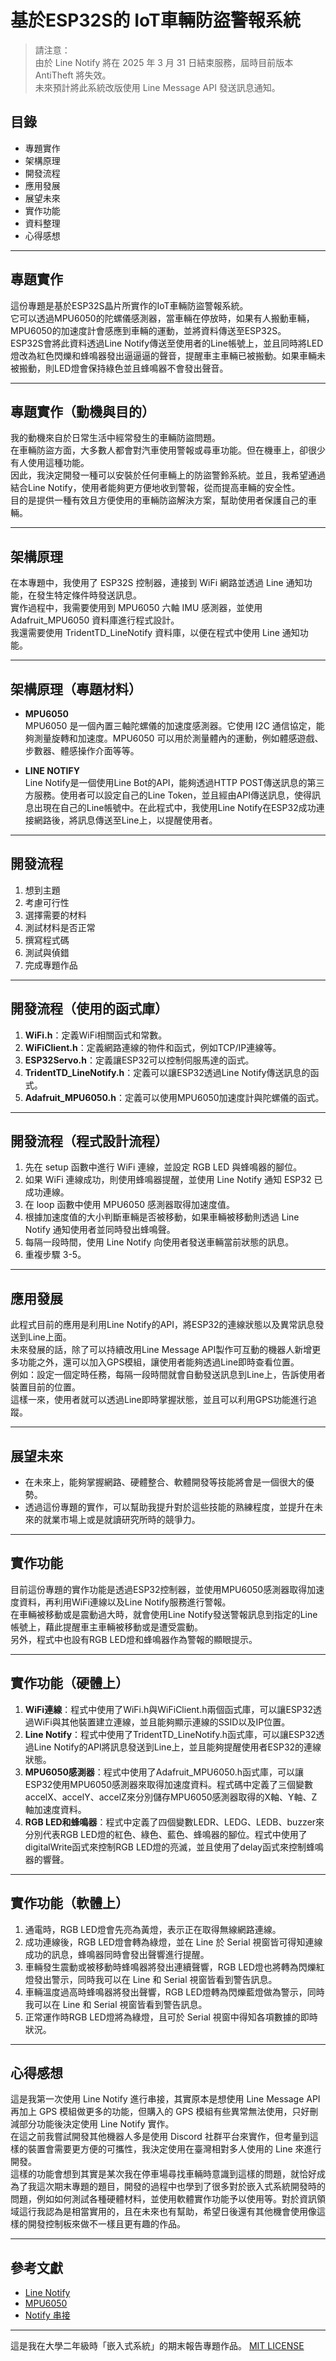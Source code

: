 # 基於ESP32S的 IoT車輛防盜警報系統

> 請注意：  
> 由於 Line Notify 將在 2025 年 3 月 31 日結束服務，屆時目前版本 AntiTheft 將失效。  
> 未來預計將此系統改版使用 Line Message API 發送訊息通知。

## 目錄
- 專題實作
- 架構原理
- 開發流程
- 應用發展
- 展望未來
- 實作功能
- 資料整理
- 心得感想

---

## 專題實作
這份專題是基於ESP32S晶片所實作的IoT車輛防盜警報系統。  
它可以透過MPU6050的陀螺儀感測器，當車輛在停放時，如果有人搬動車輛，MPU6050的加速度計會感應到車輛的運動，並將資料傳送至ESP32S。  
ESP32S會將此資料透過Line Notify傳送至使用者的Line帳號上，並且同時將LED燈改為紅色閃爍和蜂鳴器發出逼逼逼的聲音，提醒車主車輛已被搬動。如果車輛未被搬動，則LED燈會保持綠色並且蜂鳴器不會發出聲音。

---

## 專題實作（動機與目的）
我的動機來自於日常生活中經常發生的車輛防盜問題。  
在車輛防盜方面，大多數人都會對汽車使用警報或尋車功能。但在機車上，卻很少有人使用這種功能。  
因此，我決定開發一種可以安裝於任何車輛上的防盜警鈴系統。並且，我希望通過結合Line Notify，使用者能夠更方便地收到警報，從而提高車輛的安全性。  
目的是提供一種有效且方便使用的車輛防盜解決方案，幫助使用者保護自己的車輛。

---

## 架構原理
在本專題中，我使用了 ESP32S 控制器，連接到 WiFi 網路並透過 Line 通知功能，在發生特定條件時發送訊息。  
實作過程中，我需要使用到 MPU6050 六軸 IMU 感測器，並使用 Adafruit_MPU6050 資料庫進行程式設計。  
我還需要使用 TridentTD_LineNotify 資料庫，以便在程式中使用 Line 通知功能。

---

## 架構原理（專題材料）

- **MPU6050**  
  MPU6050 是一個內置三軸陀螺儀的加速度感測器。它使用 I2C 通信協定，能夠測量旋轉和加速度。MPU6050 可以用於測量體內的運動，例如體感遊戲、步數器、體感操作介面等等。

- **LINE NOTIFY**  
  Line Notify是一個使用Line Bot的API，能夠透過HTTP POST傳送訊息的第三方服務。使用者可以設定自己的Line Token，並且經由API傳送訊息，使得訊息出現在自己的Line帳號中。在此程式中，我使用Line Notify在ESP32成功連接網路後，將訊息傳送至Line上，以提醒使用者。

---

## 開發流程
1. 想到主題
2. 考慮可行性
3. 選擇需要的材料
4. 測試材料是否正常
5. 撰寫程式碼
6. 測試與偵錯
7. 完成專題作品

---

## 開發流程（使用的函式庫）
1. **WiFi.h**：定義WiFi相關函式和常數。
2. **WiFiClient.h**：定義網路連線的物件和函式，例如TCP/IP連線等。
3. **ESP32Servo.h**：定義讓ESP32可以控制伺服馬達的函式。
4. **TridentTD_LineNotify.h**：定義可以讓ESP32透過Line Notify傳送訊息的函式。
5. **Adafruit_MPU6050.h**：定義可以使用MPU6050加速度計與陀螺儀的函式。

---

## 開發流程（程式設計流程）
1. 先在 setup 函數中進行 WiFi 連線，並設定 RGB LED 與蜂鳴器的腳位。
2. 如果 WiFi 連線成功，則使用蜂鳴器提醒，並使用 Line Notify 通知 ESP32 已成功連線。
3. 在 loop 函數中使用 MPU6050 感測器取得加速度值。
4. 根據加速度值的大小判斷車輛是否被移動，如果車輛被移動則透過 Line Notify 通知使用者並同時發出蜂鳴聲。
5. 每隔一段時間，使用 Line Notify 向使用者發送車輛當前狀態的訊息。
6. 重複步驟 3-5。

---

## 應用發展
此程式目前的應用是利用Line Notify的API，將ESP32的連線狀態以及異常訊息發送到Line上面。  
未來發展的話，除了可以持續改用Line Message API製作可互動的機器人新增更多功能之外，還可以加入GPS模組，讓使用者能夠透過Line即時查看位置。  
例如：設定一個定時任務，每隔一段時間就會自動發送訊息到Line上，告訴使用者裝置目前的位置。  
這樣一來，使用者就可以透過Line即時掌握狀態，並且可以利用GPS功能進行追蹤。

---

## 展望未來
- 在未來上，能夠掌握網路、硬體整合、軟體開發等技能將會是一個很大的優勢。
- 透過這份專題的實作，可以幫助我提升對於這些技能的熟練程度，並提升在未來的就業市場上或是就讀研究所時的競爭力。

---

## 實作功能

目前這份專題的實作功能是透過ESP32控制器，並使用MPU6050感測器取得加速度資料，再利用WiFi連線以及Line Notify服務進行警報。  
在車輛被移動或是震動過大時，就會使用Line Notify發送警報訊息到指定的Line帳號上，藉此提醒車主車輛被移動或是遭受震動。  
另外，程式中也設有RGB LED燈和蜂鳴器作為警報的顯眼提示。

---

## 實作功能（硬體上）
1. **WiFi連線**：程式中使用了WiFi.h與WiFiClient.h兩個函式庫，可以讓ESP32透過WiFi與其他裝置建立連線，並且能夠顯示連線的SSID以及IP位置。
2. **Line Notify**：程式中使用了TridentTD_LineNotify.h函式庫，可以讓ESP32透過Line Notify的API將訊息發送到Line上，並且能夠提醒使用者ESP32的連線狀態。
3. **MPU6050感測器**：程式中使用了Adafruit_MPU6050.h函式庫，可以讓ESP32使用MPU6050感測器來取得加速度資料。程式碼中定義了三個變數accelX、accelY、accelZ來分別儲存MPU6050感測器取得的X軸、Y軸、Z軸加速度資料。
4. **RGB LED和蜂鳴器**：程式中定義了四個變數LEDR、LEDG、LEDB、buzzer來分別代表RGB LED燈的紅色、綠色、藍色、蜂鳴器的腳位。程式中使用了digitalWrite函式來控制RGB LED燈的亮滅，並且使用了delay函式來控制蜂鳴器的響聲。

---

## 實作功能（軟體上）
1. 通電時，RGB LED燈會先亮為黃燈，表示正在取得無線網路連線。
2. 成功連線後，RGB LED燈會轉為綠燈，並在 Line 於 Serial 視窗皆可得知連線成功的訊息，蜂鳴器同時會發出聲響進行提醒。
3. 車輛發生震動或被移動時蜂鳴器將發出連續聲響，RGB LED燈也將轉為閃爍紅燈發出警示，同時我可以在 Line 和 Serial 視窗皆看到警告訊息。
4. 車輛溫度過高時蜂鳴器將發出聲響，RGB LED燈轉為閃爍藍燈做為警示，同時我可以在 Line 和 Serial 視窗皆看到警告訊息。
5. 正常運作時RGB LED燈將為綠燈，且可於 Serial 視窗中得知各項數據的即時狀況。

---

## 心得感想
這是我第一次使用 Line Notify 進行串接，其實原本是想使用 Line Message API 再加上 GPS 模組做更多的功能，但購入的 GPS 模組有些異常無法使用，只好刪減部分功能後決定使用 Line Notify 實作。  
在這之前我嘗試開發其他機器人多是使用 Discord 社群平台來實作，但考量到這樣的裝置會需要更方便的可攜性，我決定使用在臺灣相對多人使用的 Line 來進行開發。  
這樣的功能會想到其實是某次我在停車場尋找車輛時意識到這樣的問題，就恰好成為了我這次期末專題的題目，開發的過程中也學到了很多對於嵌入式系統開發時的問題，例如如何測試各種硬體材料，並使用軟體實作功能予以使用等。對於資訊領域這行我認為是相當實用的，且在未來也有幫助，希望日後還有其他機會使用像這樣的開發控制板來做不一樣且更有趣的作品。

---

## 參考文獻
- [Line Notify](https://notify-bot.line.me/zh_TW/)
- [MPU6050](https://github.com/adafruit/Adafruit_MPU6050/)
- [Notify 串接](https://ithelp.ithome.com.tw/articles/10271219/)
  
---  
  
這是我在大學二年級時「嵌入式系統」的期末報告專題作品。
[MIT LICENSE](LICENSE)
